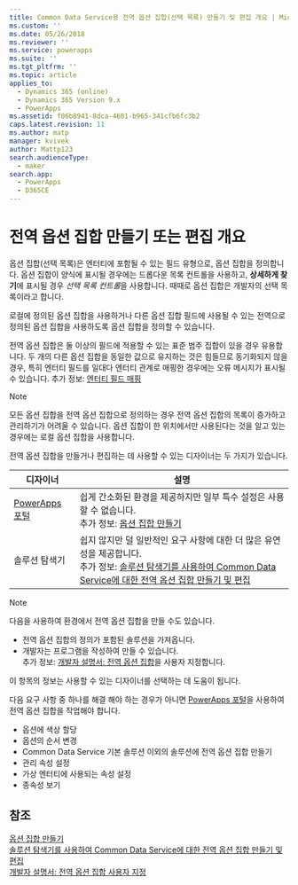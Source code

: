 ```yaml
---
title: Common Data Service용 전역 옵션 집합(선택 목록) 만들기 및 편집 개요 | MicrosoftDocs
ms.custom: ''
ms.date: 05/26/2018
ms.reviewer: ''
ms.service: powerapps
ms.suite: ''
ms.tgt_pltfrm: ''
ms.topic: article
applies_to:
  - Dynamics 365 (online)
  - Dynamics 365 Version 9.x
  - PowerApps
ms.assetid: f06b8941-8dca-4601-b965-341cfb6fc3b2
caps.latest.revision: 11
ms.author: matp
manager: kvivek
author: Mattp123
search.audienceType:
  - maker
search.app:
  - PowerApps
  - D365CE
---
```

# <a name="create-and-edit-global-option-sets-overview"></a>전역 옵션 집합 만들기 또는 편집 개요 

옵션 집합(선택 목록)은 엔터티에 포함될 수 있는 필드 유형으로, 옵션 집합을 정의합니다. 옵션 집합이 양식에 표시될 경우에는 드롭다운 목록 컨트롤을 사용하고, **상세하게 찾기**에 표시될 경우 *선택 목록 컨트롤*을 사용합니다. 때때로 옵션 집합은 개발자의 선택 목록이라고 합니다.  
  
로컬에 정의된 옵션 집합을 사용하거나 다른 옵션 집합 필드에 사용될 수 있는 전역으로 정의된 옵션 집합을 사용하도록 옵션 집합을 정의할 수 있습니다. 

전역 옵션 집합은 둘 이상의 필드에 적용할 수 있는 표준 범주 집합이 있을 경우 유용합니다. 두 개의 다른 옵션 집합을 동일한 값으로 유지하는 것은 힘들므로 동기화되지 않을 경우, 특히 엔터티 필드를 일대다 엔터티 관계로 매핑한 경우에는 오류 메시지가 표시될 수 있습니다. 추가 정보:  [엔터티 필드 매핑](map-entity-fields.md)

> [!NOTE]
> 모든 옵션 집합을 전역 옵션 집합으로 정의하는 경우 전역 옵션 집합의 목록이 증가하고 관리하기가 어려울 수 있습니다. 옵션 집합이 한 위치에서만 사용된다는 것을 알고 있는 경우에는 로컬 옵션 집합을 사용합니다.

전역 옵션 집합을 만들거나 편집하는 데 사용할 수 있는 디자이너는 두 가지가 있습니다.

|디자이너| 설명|
|--|--|
|[PowerApps 포털](https://web.powerapps.com/?utm_source=padocs&utm_medium=linkinadoc&utm_campaign=referralsfromdoc)|쉽게 간소화된 환경을 제공하지만 일부 특수 설정은 사용할 수 없습니다.<br />추가 정보: [옵션 집합 만들기](custom-picklists.md) |
|솔루션 탐색기|쉽지 않지만 덜 일반적인 요구 사항에 대한 더 많은 유연성을 제공합니다. <br />추가 정보: [솔루션 탐색기를 사용하여 Common Data Service에 대한 전역 옵션 집합 만들기 및 편집](create-edit-global-option-sets-solution-explorer.md) |

> [!NOTE]
> 다음을 사용하여 환경에서 전역 옵션 집합을 만들 수도 있습니다.
> - 전역 옵션 집합의 정의가 포함된 솔루션을 가져옵니다.
> - 개발자는 프로그램을 작성하여 만들 수 있습니다. <br />추가 정보: [개발자 설명서: 전역 옵션 집합](/dynamics365/customer-engagement/developer/org-service/customize-global-option-sets)을 사용자 지정합니다.

이 항목의 정보는 사용할 수 있는 디자이너를 선택하는 데 도움이 됩니다. 

다음 요구 사항 중 하나를 해결 해야 하는 경우가 아니면 [PowerApps 포털](https://web.powerapps.com/?utm_source=padocs&utm_medium=linkinadoc&utm_campaign=referralsfromdoc)을 사용하여 전역 옵션 집합을 작업해야 합니다.

- 옵션에 색상 할당
- 옵션의 순서 변경
- Common Data Service 기본 솔루션 이외의 솔루션에 전역 옵션 집합 만들기
- 관리 속성 설정
- 가상 엔터티에 사용되는 속성 설정
- 종속성 보기

## <a name="see-also"></a>참조

[옵션 집합 만들기](custom-picklists.md)<br />
[솔루션 탐색기를 사용하여 Common Data Service에 대한 전역 옵션 집합 만들기 및 편집](create-edit-global-option-sets-solution-explorer.md)<br />
[개발자 설명서: 전역 옵션 집합 사용자 지정](/dynamics365/customer-engagement/developer/org-service/customize-global-option-sets)
  

 
